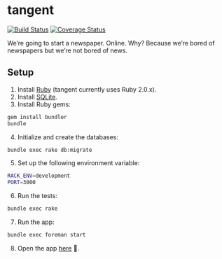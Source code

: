 tangent
=======

[![Build Status](https://travis-ci.org/seadowg/tangent.png?branch=master)](https://travis-ci.org/seadowg/tangent)
[![Coverage Status](https://coveralls.io/repos/seadowg/tangent/badge.png)](https://coveralls.io/r/seadowg/tangent)

We’re going to start a newspaper. Online. Why? Because we’re bored of newspapers but we’re not bored of news.

## Setup
1. Install [Ruby](https://www.ruby-lang.org/en/) (tangent currently uses Ruby 2.0.x).
2. Install [SQLite](http://www.sqlite.org/).
3. Install Ruby gems:

  ```bash
  gem install bundler
  bundle
  ```

4. Initialize and create the databases:

  ```bash
  bundle exec rake db:migrate
  ```

5. Set up the following environment variable:

  ```bash
  RACK_ENV=development
  PORT=3000
  ```

6. Run the tests:

  ```bash
  bundle exec rake
  ```

7. Run the app:

  ```bash
  bundle exec foreman start
  ```

8. Open the app [here](http://localhost:3000) :tada:.
